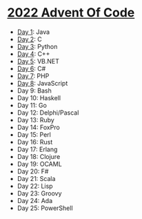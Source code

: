# [2022 Advent Of Code](https://adventofcode.com/2022)

* [Day 1](./day01): Java
* [Day 2](./day02): C
* [Day 3](./day03): Python
* [Day 4](./day04): C++
* [Day 5](./day05): VB.NET
* [Day 6](./day06): C#
* [Day 7](./day07): PHP
* [Day 8](./day08): JavaScript
* Day 9: Bash
* Day 10: Haskell
* Day 11: Go
* Day 12: Delphi/Pascal
* Day 13: Ruby
* Day 14: FoxPro
* Day 15: Perl
* Day 16: Rust
* Day 17: Erlang
* Day 18: Clojure
* Day 19: OCAML
* Day 20: F#
* Day 21: Scala
* Day 22: Lisp
* Day 23: Groovy
* Day 24: Ada
* Day 25: PowerShell
